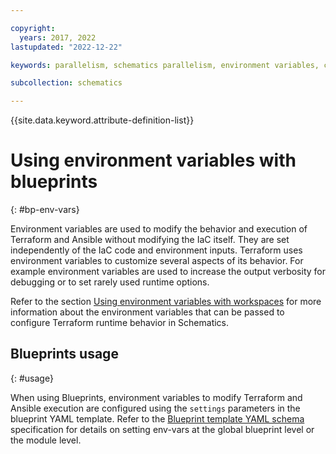 ```yaml
---

copyright:
  years: 2017, 2022
lastupdated: "2022-12-22"

keywords: parallelism, schematics parallelism, environment variables, command-line configuration, env vars

subcollection: schematics

---
```


{{site.data.keyword.attribute-definition-list}}


# Using environment variables with blueprints
{: #bp-env-vars}

Environment variables are used to modify the behavior and execution of Terraform and Ansible without modifying the IaC itself. They are set independently of the IaC code and environment inputs. Terraform uses environment variables to customize several aspects of its behavior. For example environment variables are used to increase the output verbosity for debugging or to set rarely used runtime options. 

Refer to the section [Using environment variables with workspaces](/docs/schematics?topic=schematics-set-parallelism) for more information about the environment variables that can be passed to configure Terraform runtime behavior in Schematics. 

## Blueprints usage
{: #usage}

When using Blueprints, environment variables to modify Terraform and Ansible execution are configured using the `settings` parameters in the blueprint YAML template. Refer to the [Blueprint template YAML schema](/docs/schematics?topic=schematics-bp-template-schema-yaml#bp-settings) specification for details on setting env-vars at the global blueprint level or the module level. 





